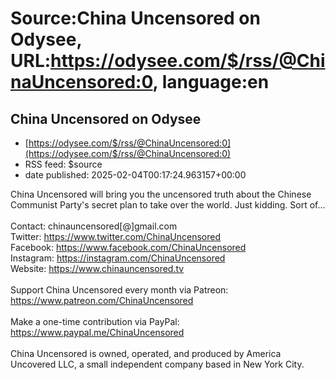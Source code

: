 # Source:China Uncensored on Odysee, URL:https://odysee.com/$/rss/@ChinaUncensored:0, language:en

## China Uncensored on Odysee
 - [https://odysee.com/$/rss/@ChinaUncensored:0](https://odysee.com/$/rss/@ChinaUncensored:0)
 - RSS feed: $source
 - date published: 2025-02-04T00:17:24.963157+00:00

China Uncensored will bring you the uncensored truth about the Chinese Communist Party's secret plan to take over the world. Just kidding. Sort of...<br /><br />Contact: chinauncensored[@]gmail.com<br />Twitter: https://www.twitter.com/ChinaUncensored<br />Facebook: https://www.facebook.com/ChinaUncensored<br />Instagram: https://instagram.com/ChinaUncensored<br />Website: https://www.chinauncensored.tv<br /><br />Support China Uncensored every month via Patreon: https://www.patreon.com/ChinaUncensored<br /><br />Make a one-time contribution via PayPal: https://www.paypal.me/ChinaUncensored<br /><br />China Uncensored is owned, operated, and produced by America Uncovered LLC, a small independent company based in New York City.<br />

